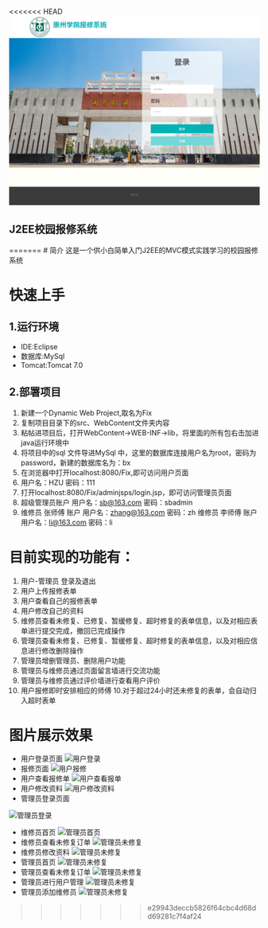 <<<<<<< HEAD
<img src="example/images/1.png" title="Fix" /> 


<h2>J2EE校园报修系统</h2>
=======
# 简介
这是一个供小白简单入门J2EE的MVC模式实践学习的校园报修系统

# 快速上手
## 1.运行环境
* IDE:Eclipse
* 数据库:MySql
* Tomcat:Tomcat 7.0
## 2.部署项目
1. 新建一个Dynamic Web Project,取名为Fix
2. 复制项目目录下的src、WebContent文件夹内容
3. 粘帖进项目后，打开WebContent->WEB-INF->lib，将里面的所有包右击加进java运行环境中
4. 将项目中的sql 文件导进MySql 中，这里的数据库连接用户名为root，密码为password，新建的数据库名为：bx
5. 在浏览器中打开localhost:8080/Fix,即可访问用户页面
6. 用户名：HZU  密码：111
7. 打开localhost:8080/Fix/adminjsps/login.jsp，即可访问管理员页面
8. 超级管理员账户 用户名：sb@163.com 密码：sbadmin
9. 维修员 张师傅 账户 用户名：zhang@163.com 密码：zh  维修员 李师傅 账户 用户名：li@163.com 密码：li

# 目前实现的功能有：
1. 用户-管理员 登录及退出
2. 用户上传报修表单
3. 用户查看自己的报修表单
4. 用户修改自己的资料
5. 维修员查看未修复、已修复、暂缓修复、超时修复的表单信息，以及对相应表单进行提交完成，撤回已完成操作
5. 管理员查看未修复、已修复、暂缓修复、超时修复的表单信息，以及对相应信息进行修改删除操作
6. 管理员增删管理员、删除用户功能
7. 管理员与维修员通过页面留言墙进行交流功能
8. 管理员与维修员通过评价墙进行查看用户评价
9. 用户报修即时安排相应的师傅
10.对于超过24小时还未修复的表单，会自动归入超时表单

# 图片展示效果
* 用户登录页面
![用户登录](https://github.com/SK-Keith/Fix/blob/master/example/images/1.png)
* 报修页面
![用户报修](https://github.com/SK-Keith/Fix/blob/master/example/images/21.png)
* 用户查看报修单
![用户查看报单](https://github.com/SK-Keith/Fix/blob/master/example/images/22.png)
* 用户修改资料
![用户修改资料](https://github.com/SK-Keith/Fix/blob/master/example/images/4.png)
* 管理员登录页面

![管理员登录](https://github.com/SK-Keith/Fix/blob/master/example/images/5.png)
* 维修员首页
![管理员首页](https://github.com/SK-Keith/Fix/blob/master/example/images/6.png)
* 维修员查看未修复订单
![管理员未修复](https://github.com/SK-Keith/Fix/blob/master/example/images/7.png)
* 维修员修改资料
![管理员未修复](https://github.com/SK-Keith/Fix/blob/master/example/images/12.png)
* 管理员首页
![管理员未修复](https://github.com/SK-Keith/Fix/blob/master/example/images/13.png)
* 管理员查看未修复订单
![管理员未修复](https://github.com/SK-Keith/Fix/blob/master/example/images/14.png)
* 管理员进行用户管理
![管理员未修复](https://github.com/SK-Keith/Fix/blob/master/example/images/18.png)
* 管理员添加维修员
![管理员未修复](https://github.com/SK-Keith/Fix/blob/master/example/images/20.png)






>>>>>>> e29943deccb5826f64cbc4d68dd69281c7f4af24


